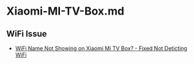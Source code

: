 # Xiaomi-MI-TV-Box.md

## WiFi Issue

* [WiFi Name Not Showing on Xiaomi Mi TV Box? - Fixed Not Deticting WiFi](https://youtu.be/xCer5mtO-tU?si=rzJQ6EEMLfpMkyGQ)
